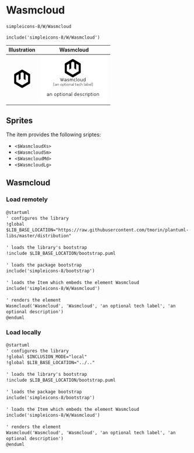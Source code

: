 # Wasmcloud


```text
simpleicons-8/W/Wasmcloud
```

```text
include('simpleicons-8/W/Wasmcloud')
```



| Illustration | Wasmcloud |
| :---: | :---: |
| ![illustration for Illustration](../../simpleicons-8/W/Wasmcloud.png) | ![illustration for Wasmcloud](../../simpleicons-8/W/Wasmcloud.Local.png) |



## Sprites
The item provides the following sriptes:

- `<$WasmcloudXs>`
- `<$WasmcloudSm>`
- `<$WasmcloudMd>`
- `<$WasmcloudLg>`





## Wasmcloud

### Load remotely
```plantuml
@startuml
' configures the library
!global $LIB_BASE_LOCATION="https://raw.githubusercontent.com/tmorin/plantuml-libs/master/distribution"

' loads the library's bootstrap
!include $LIB_BASE_LOCATION/bootstrap.puml

' loads the package bootstrap
include('simpleicons-8/bootstrap')

' loads the Item which embeds the element Wasmcloud
include('simpleicons-8/W/Wasmcloud')

' renders the element
Wasmcloud('Wasmcloud', 'Wasmcloud', 'an optional tech label', 'an optional description')
@enduml
```

### Load locally
```plantuml
@startuml
' configures the library
!global $INCLUSION_MODE="local"
!global $LIB_BASE_LOCATION="../.."

' loads the library's bootstrap
!include $LIB_BASE_LOCATION/bootstrap.puml

' loads the package bootstrap
include('simpleicons-8/bootstrap')

' loads the Item which embeds the element Wasmcloud
include('simpleicons-8/W/Wasmcloud')

' renders the element
Wasmcloud('Wasmcloud', 'Wasmcloud', 'an optional tech label', 'an optional description')
@enduml
```

